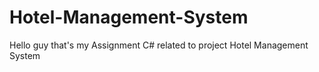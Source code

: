 # Hotel-Management-System
Hello guy that's my  Assignment C# related to project Hotel Management System 
